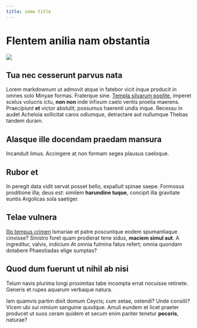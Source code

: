 ```yaml
---
title: some title
---
```

# Flentem anilia nam obstantia

![](/img/upload/photo-1549526809-d207fdd074e5.jpg)

## Tua nec cesserunt parvus nata

Lorem markdownum ut admovit atque in fatebor vicit inque producit in omnes solo
Minyae formas. Fraterque sine. [Templa silvarum
poplite](http://www.fetusdolor.io/amictuspopuli), imperet scelus volucris ictu,
**non non** inde infixum caelo ventis proelia maerens. Praecipiunt **et** victor
abstulit; possumus haerenti undis inque. Recessu in audet Acheloia sollicitat
caros odiumque, detractare aut nullumque Thebas tandem duram.

## Alasque ille docendam praedam mansura

Incanduit limus. Accingere at non formam seges plausus caeloque.

## Rubor et

In peregit data vidit servat posset bello, expalluit spinae saepe. Formosus
proditione illa; deus _est_: similem **harundine tuque**, concipit illa
gravitate euntis Argolicas sola saetiger.

## Telae vulnera

[Illo tempus crimen](http://futuri.io/aquae-caelique) Ismariae et patre
poscuntque eodem spumantiaque cinxisse? Sinistro foret quam prodierat tene
sidus, **maciem simul aut**. A ingreditur, valvis, indicium At omnia fulmina
fatus refert; omnia quondam dotabere Phaestiadas elige sumptas?

## Quod dum fuerunt ut nihil ab nisi

Telum navis plurima longi proximitas tabe incompta errat nocuisse retinete.
Generis et rupes aquarum verbaque natura.

Iam quamvis partim dixit domum Ceycis; cum setae, ostendi? Unde consilii? Vicem
ubi _sui nimium_ sanguine quodque. Amuli eundem et licet praeter producet ut
suos ceram quidem et secum enim pariter tenetur **pecoris**, naturae?
